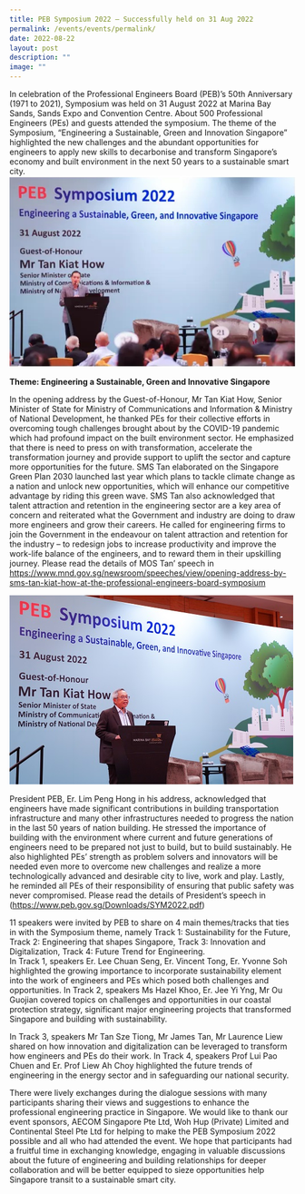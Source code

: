 ```yaml
---
title: PEB Symposium 2022 – Successfully held on 31 Aug 2022
permalink: /events/events/permalink/
date: 2022-08-22
layout: post
description: ""
image: ""
---
```

In celebration of the Professional Engineers Board (PEB)’s 50th Anniversary (1971 to 2021), Symposium was held on 31 August 2022 at Marina Bay Sands, Sands Expo and Convention Centre. About 500 Professional Engineers (PEs) and guests attended the symposium. The theme of the Symposium, “Engineering a Sustainable, Green and Innovation Singapore” highlighted the new challenges and the abundant opportunities for engineers to apply new skills to decarbonise and transform Singapore’s economy and built environment in the next 50 years to a sustainable smart city.
![SMS Mr Tan Kiat How in his Opening Address](/images/peb1.jpg)

**Theme: Engineering a Sustainable, Green and Innovative Singapore**

In the opening address by the Guest-of-Honour, Mr Tan Kiat How, Senior Minister of State for Ministry of Communications and Information &amp; Ministry of National Development, he thanked PEs for their collective efforts in overcoming tough challenges brought about by the COVID-19 pandemic which had profound impact on the built environment sector. He emphasized that there is need to press on with transformation, accelerate the transformation journey and provide support to uplift the sector and capture more opportunities for the future. SMS Tan elaborated on the Singapore Green Plan 2030 launched last year which plans to tackle climate change as a nation and unlock new opportunities, which will enhance our competitive advantage by riding this green wave. SMS Tan also acknowledged that talent attraction and retention in the engineering sector are a key area of concern and reiterated what the Government and industry are doing to draw more engineers and grow their careers. He called for engineering firms to join the Government in the endeavour on talent attraction and retention for the industry – to redesign jobs to increase productivity and improve the work-life balance of the engineers, and to reward them in their upskilling journey. Please read the details of MOS Tan’ speech in https://www.mnd.gov.sg/newsroom/speeches/view/opening-address-by-sms-tan-kiat-how-at-the-professional-engineers-board-symposium

![President PEB, Er. Lim Peng Hong giving his Welcome Address](/images/peb_2.jpg)

President PEB, Er. Lim Peng Hong in his address, acknowledged that engineers have made significant contributions in building transportation infrastructure and many other infrastructures needed to progress the nation in the last 50 years of nation building. He stressed the importance of building with the environment where current and future generations of engineers need to be prepared not just to build, but to build sustainably. He also highlighted PEs’ strength as problem solvers and innovators will be needed even more to overcome new challenges and realize a more technologically advanced and desirable city to live, work and play. Lastly, he reminded all PEs of their responsibility of ensuring that public safety was never compromised. Please read the details of President’s speech in (https://www.peb.gov.sg/Downloads/SYM2022.pdf)


11 speakers were invited by PEB to share on 4 main themes/tracks that ties in with the Symposium theme, namely Track 1: Sustainability for the Future, Track 2: Engineering that shapes Singapore, Track 3: Innovation and Digitalization, Track 4: Future Trend for Engineering.  
In Track 1, speakers Er. Lee Chuan Seng, Er. Vincent Tong, Er. Yvonne Soh highlighted the growing importance to incorporate sustainability element into the work of engineers and PEs which posed both challenges and opportunities. In Track 2, speakers Ms Hazel Khoo, Er. Jee Yi Yng, Mr Ou Guojian covered topics on challenges and opportunities in our coastal protection strategy, significant major engineering projects that transformed Singapore and building with sustainability.


In Track 3, speakers Mr Tan Sze Tiong, Mr James Tan, Mr Laurence Liew shared on how innovation and digitalization can be leveraged to transform how engineers and PEs do their work. In Track 4, speakers Prof Lui Pao Chuen and Er. Prof Liew Ah Choy highlighted the future trends of engineering in the energy sector and in safeguarding our national security.


There were lively exchanges during the dialogue sessions with many participants sharing their views and suggestions to enhance the professional engineering practice in Singapore. We would like to thank our event sponsors, AECOM Singapore Pte Ltd, Woh Hup (Private) Limited and Continental Steel Pte Ltd for helping to make the PEB Symposium 2022 possible and all who had attended the event. We hope that participants had a fruitful time in exchanging knowledge, engaging in valuable discussions about the future of engineering and building relationships for deeper collaboration and will be better equipped to sieze opportunities help Singapore transit to a sustainable smart city.
